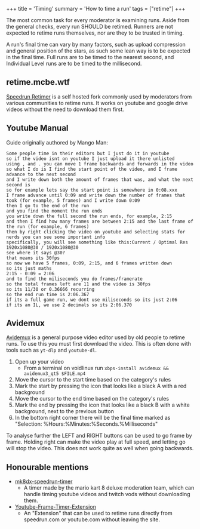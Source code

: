 +++
title = 'Timing'
summary = 'How to time a run'
tags = ["retime"]
+++

The most common task for every moderator is examining runs. Aside from
the general checks, every run SHOULD be retimed. Runners are not
expected to retime runs themselves, nor are they to be trusted in
timing.

A run's final time can vary by many factors, such as upload compression
and general position of the stars, as such some lean way is to be
expected in the final time. Full runs are to be timed to the nearest
second, and Individual Level runs are to be timed to the millisecond.

retime.mcbe.wtf
---------------

[Speedrun Retimer](https://retime.mcbe.wtf/) is a self hosted fork
commonly used by moderators from various communities to retime runs. It
works on youtube and google drive videos without the need to download
them first.

Youtube Manual
--------------

Guide originally authored by Mango Man:

```
Some people time in their editors but I just do it in youtube
so if the video isnt on youtube I just upload it there unlisted
using , and . you can move 1 frame backwards and forwards in the video
so what I do is I find the start point of the video, and I frame advance to the next second
and I write down both the amount of frames that was, and what the next second is
so for example lets say the start point is somewhere in 0:08.xxx
I frame advance until 0:09 and write down the number of frames that took (for example, 5 frames) and I write down 0:09
then I go to the end of the run
and you find the moment the run ends
you write down the full second the run ends, for example, 2:15
and then I find how many frames are between 2:15 and the last frame of the run (for example, 6 frames)
then by right clicking the video on youtube and selecting stats for nerds you can see some important info
specifically, you will see something like this:Current / Optimal Res 1920x1080@30 / 1920x1080@30
see where it says @30?
that means its 30fps
so now we have 5 frames, 0:09, 2:15, and 6 frames written down
so its just maths
2:15 - 0:09 = 2:06
and to find the miliseconds you do frames/framerate
so the total frames left are 11 and the video is 30fps
so its 11/30 or 0.36666 recurring
so the end run time is 2:06.367
if its a full game run, we dont use miliseconds so its just 2:06
if its an IL, we use 2 decimals so its 2:06.370
```

Avidemux
--------

[Avidemux](http://fixounet.free.fr/avidemux/) is a general purpose video
editor used by old people to retime runs. To use this you must first
download the video. This is often done with tools such as `yt-dlp` and
`youtube-dl`.

1. Open up your video
    - From a terminal on voidlinux run `xbps-install avidemux &&
      avidemux3_qt5 $FILE.mp4`
2. Move the cursor to the start time based on the category's rules
3. Mark the start by pressing the icon that looks like a black A with a
   red background
4. Move the cursor to the end time based on the category's rules
5. Mark the end by pressing the icon that looks like a black B with a
   white background, next to the previous button
6. In the bottom right corner there will be the final time marked as
   "Selection: %Hours:%Minutes:%Seconds.%Milliseconds"

To analyse further the LEFT and RIGHT buttons can be used to go frame by
frame. Holding right can make the video play at full speed, and letting
go will stop the video. This does not work quite as well when going
backwards.

Honourable mentions
-------------------

- [mk8dx-speedrun-timer](https://mk8dx-speedrun-timer.azurewebsites.net/)
    * A timer made by the mario kart 8 deluxe moderation team, which can
      handle timing youtube videos and twitch vods without downloading
      them.
- [Youtube-Frame-Timer-Extension](https://github.com/ravsil/Youtube-Frame-Timer-Extension)
    * An "Extension" that can be used to retime runs directly from
      speedrun.com or youtube.com without leaving the site.
